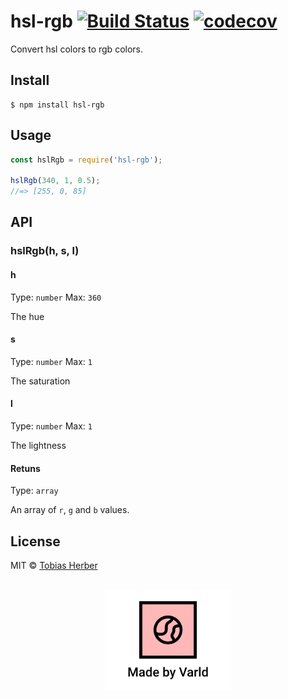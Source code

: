 # hsl-rgb [![Build Status](https://travis-ci.org/varld/hsl-rgb.svg?branch=master)](https://travis-ci.org/varld/hsl-rgb) [![codecov](https://codecov.io/gh/varld/hsl-rgb/branch/master/graph/badge.svg)](https://codecov.io/gh/varld/hsl-rgb)

Convert hsl colors to rgb colors.

## Install

```
$ npm install hsl-rgb
```

## Usage

```js
const hslRgb = require('hsl-rgb');

hslRgb(340, 1, 0.5);
//=> [255, 0, 85]
```

## API

### hslRgb(h, s, l)

#### h

Type: `number`
Max: `360`

The hue

#### s

Type: `number`
Max: `1`

The saturation

#### l

Type: `number`
Max: `1`

The lightness

#### Retuns

Type: `array`

An array of `r`, `g` and `b` values.

## License

MIT © [Tobias Herber](https://herber.space)

<p align="center">
  <br/>
  <img width="200px" src="https://github.com/varld/branding/blob/master/varld/Made%20by.svg" />
</p>

